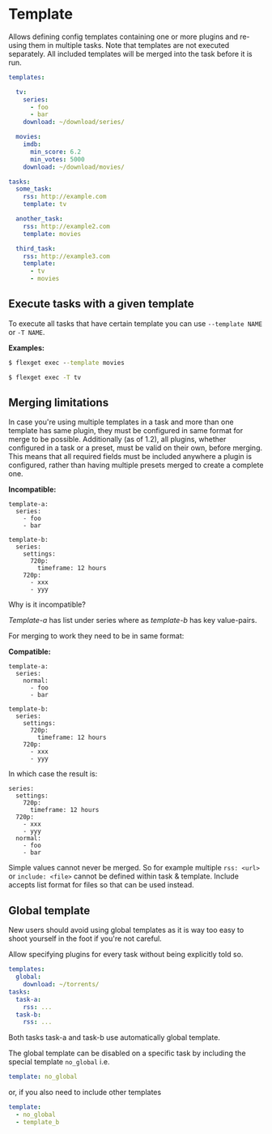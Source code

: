 # Template

Allows defining config templates containing one or more plugins and re-using them in multiple tasks. Note that templates are not executed separately. All included templates will be merged into the task before it is run.

```yaml
templates:

  tv:
    series:
      - foo
      - bar
    download: ~/download/series/

  movies:
    imdb:
      min_score: 6.2
      min_votes: 5000
    download: ~/download/movies/

tasks:
  some_task:
    rss: http://example.com
    template: tv

  another_task:
    rss: http://example2.com
    template: movies

  third_task:
    rss: http://example3.com
    template: 
      - tv
      - movies

```

## Execute tasks with a given template
To execute all tasks that have certain template you can use `--template NAME` or `-T NAME`.

**Examples:**

```cmd
$ flexget exec --template movies
```

```cmd
$ flexget exec -T tv
```

## Merging limitations

In case you're using multiple templates in a task and more than one template has same plugin, they must be
configured in same format for merge to be possible. Additionally (as of 1.2), all plugins, whether configured in a task or a preset, must be valid on their own, before merging. This means that all required fields must be included anywhere a plugin is configured, rather than having multiple presets merged to create a complete one.

**Incompatible:**

```
template-a:
  series:
    - foo
    - bar

template-b:
  series:
    settings:
      720p:
        timeframe: 12 hours
    720p:
      - xxx
      - yyy
```

Why is it incompatible?

*Template-a* has list under series where as *template-b* has key value-pairs.

For merging to work they need to be in same format:

**Compatible:**

```
template-a:
  series:
    normal:
      - foo
      - bar

template-b:
  series:
    settings:
      720p:
        timeframe: 12 hours
    720p:
      - xxx
      - yyy
```

In which case the result is:

```
series:
  settings:
    720p:
      timeframe: 12 hours
  720p:
    - xxx
    - yyy
  normal:
    - foo
    - bar
```

Simple values cannot never be merged. So for example multiple `rss: <url>` or `include: <file>` cannot be defined within task & template. Include accepts list format for files so that can be used instead. 

## Global template

<div class="alert alert-danger" role="alert">
New users should avoid using global templates as it is way too easy to shoot yourself in the foot if you're not careful.
</div>

Allow specifying plugins for every task without being explicitly told so. 

```yaml
templates:
  global:
    download: ~/torrents/
tasks:
  task-a:
    rss: ...
  task-b:
    rss: ...
```

Both tasks task-a and task-b use automatically global template.

The global template can be disabled on a specific task by including the special template `no_global` i.e.

```yaml
template: no_global
```

or, if you also need to include other templates

```yaml
template:
  - no_global
  - template_b
```
